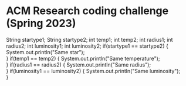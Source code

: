 # ACM Research coding challenge (Spring 2023)
String startype1;
String startype2;
int temp1;
int temp2;
int radius1;
int radius2;
int luminosity1;
int luminosity2;
if(startype1 == startype2)
{
  System.out.println("Same star");  
}
if(temp1 == temp2)
{
  System.out.println("Same temperature");  
}
if(radius1 == radius2)
{
  System.out.println("Same radius");  
}
if(luminosity1 == luminosity2)
{
  System.out.println("Same luminosity");  
}
